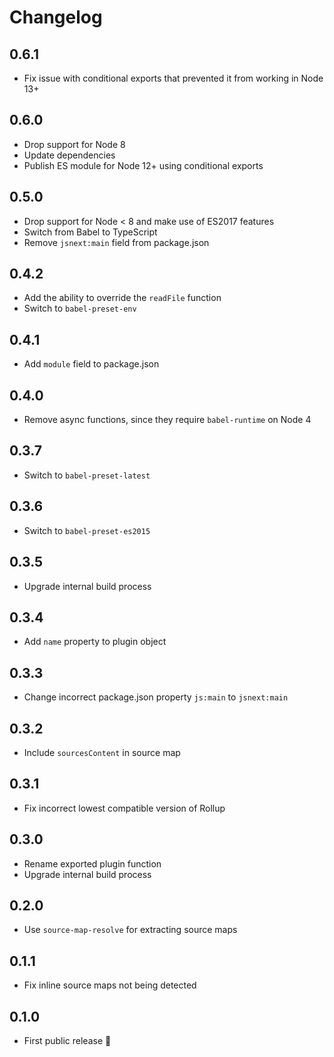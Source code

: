 # Changelog

## 0.6.1

- Fix issue with conditional exports that prevented it from working in Node 13+

## 0.6.0

- Drop support for Node 8
- Update dependencies
- Publish ES module for Node 12+ using conditional exports

## 0.5.0

- Drop support for Node < 8 and make use of ES2017 features
- Switch from Babel to TypeScript
- Remove `jsnext:main` field from package.json

## 0.4.2

- Add the ability to override the `readFile` function
- Switch to `babel-preset-env`

## 0.4.1

- Add `module` field to package.json

## 0.4.0

- Remove async functions, since they require `babel-runtime` on Node 4

## 0.3.7

- Switch to `babel-preset-latest`

## 0.3.6

- Switch to `babel-preset-es2015`

## 0.3.5

- Upgrade internal build process

## 0.3.4

- Add `name` property to plugin object

## 0.3.3

- Change incorrect package.json property `js:main` to `jsnext:main`

## 0.3.2

- Include `sourcesContent` in source map

## 0.3.1

- Fix incorrect lowest compatible version of Rollup

## 0.3.0

- Rename exported plugin function
- Upgrade internal build process

## 0.2.0

- Use `source-map-resolve` for extracting source maps

## 0.1.1

- Fix inline source maps not being detected

## 0.1.0

- First public release 🎉

